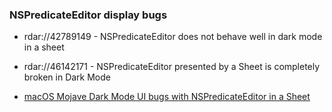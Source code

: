 ### NSPredicateEditor display bugs

 - rdar://42789149 - NSPredicateEditor does not behave well in dark mode in a sheet

 - rdar://46142171 - NSPredicateEditor presented by a Sheet is completely broken in Dark Mode

 - [macOS Mojave Dark Mode UI bugs with NSPredicateEditor in a Sheet](https://stackoverflow.com/questions/53345734/macos-mojave-dark-mode-ui-bugs-with-nspredicateeditor-in-a-sheet)
